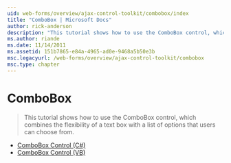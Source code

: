 ```yaml
---
uid: web-forms/overview/ajax-control-toolkit/combobox/index
title: "ComboBox | Microsoft Docs"
author: rick-anderson
description: "This tutorial shows how to use the ComboBox control, which combines the flexibility of a text box with a list of options that users can choose from."
ms.author: riande
ms.date: 11/14/2011
ms.assetid: 151b7865-e84a-4965-ad0e-9468a5b50e3b
msc.legacyurl: /web-forms/overview/ajax-control-toolkit/combobox
msc.type: chapter
---
```

# ComboBox

> This tutorial shows how to use the ComboBox control, which combines the flexibility of a text box with a list of options that users can choose from.


- [ComboBox Control (C#)](how-do-i-use-the-combobox-control-cs.md)
- [ComboBox Control (VB)](how-do-i-use-the-combobox-control-vb.md)
